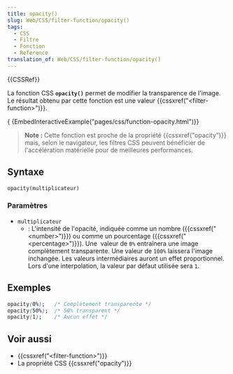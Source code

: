 ```yaml
---
title: opacity()
slug: Web/CSS/filter-function/opacity()
tags:
  - CSS
  - Filtre
  - Fonction
  - Reference
translation_of: Web/CSS/filter-function/opacity()
---
```

{{CSSRef}}

La fonction CSS **`opacity()`** permet de modifier la transparence de l'image. Le résultat obtenu par cette fonction est une valeur {{cssxref("&lt;filter-function&gt;")}}.

{ {EmbedInteractiveExample("pages/css/function-opacity.html")}}

> **Note :** Cette fonction est proche de la propriété {{cssxref("opacity")}} mais, selon le navigateur, les filtres CSS peuvent bénéficier de l'accélération matérielle pour de meilleures performances.

## Syntaxe

    opacity(multiplicateur)

### Paramètres

- `multiplicateur`
  - : L'intensité de l'opacité, indiquée comme un nombre ({{cssxref("&lt;number&gt;")}}) ou comme un pourcentage ({{cssxref("&lt;percentage&gt;")}}). Une  valeur de `0%` entraînera une image complètement transparente. Une valeur de `100%` laissera l'image inchangée. Les valeurs intermédiaires auront un effet proportionnel. Lors d'une interpolation, la valeur par défaut utilisée sera `1`.

## Exemples

```css
opacity(0%);   /* Complètement transparente */
opacity(50%);  /* 50% transparent */
opacity(1);    /* Aucun effet */
```

## Voir aussi

- {{cssxref("&lt;filter-function&gt;")}}
- La propriété CSS {{cssxref("opacity")}}
